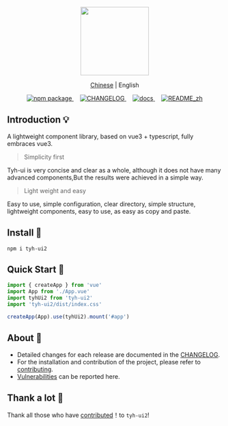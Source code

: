 <p align="center">
  <a href="https://v3/tianyuhao.cn">
    <img height="160px" src="https://tianyuhao.cn/images/tyh-ui/tyh-ui2.svg">
  </a>
</p>

<p align="center">
  <a href="https://github.com/Tyh2001/tyh-ui2/blob/master/README.md">Chinese</a> | English
</p>

<p align="center">
  <a href="https://www.npmjs.com/package/tyh-ui2">
    <img src="https://badgen.net/npm/v/tyh-ui2" alt="npm package">
  </a>
  <a style="margin-left:15px;" href="https://github.com/Tyh2001/tyh-ui2/blob/master/CHANGELOG.md">
    <img src="https://img.shields.io/badge/tyh--ui-CHANGELOG-orange" alt="CHANGELOG">
  </a>
  <a style="margin-left:15px;" href="https://tianyuhao.cn/v3">
    <img src="https://img.shields.io/badge/tyh--ui-docs-red" alt="docs">
  </a>
  <a style="margin-left:15px;" href="https://github.com/Tyh2001/tyh-ui2/blob/master/README_zh.md">
    <img src="https://img.shields.io/badge/tyh--ui-README__zh-yellowgreen" alt="README_zh">
  </a>
</p>

## Introduction 💡

A lightweight component library, based on vue3 + typescript, fully embraces vue3.

> Simplicity first

Tyh-ui is very concise and clear as a whole, although it does not have many advanced components,But the results were achieved in a simple way.

> Light weight and easy

Easy to use, simple configuration, clear directory, simple structure, lightweight components, easy to use, as easy as copy and paste.

## Install 🔧

```shell
npm i tyh-ui2
```

## Quick Start 🔑

```js
import { createApp } from 'vue'
import App from './App.vue'
import tyhUi2 from 'tyh-ui2'
import 'tyh-ui2/dist/index.css'

createApp(App).use(tyhUi2).mount('#app')
```

## About 📄

- Detailed changes for each release are documented in the [CHANGELOG](https://github.com/Tyh2001/tyh-ui2/blob/master/CHANGELOG.md).
- For the installation and contribution of the project, please refer to [contributing](https://github.com/Tyh2001/tyh-ui2/blob/master/contributing.md).
- [Vulnerabilities](https://github.com/Tyh2001/tyh-ui2/blob/master/SECURITY.md) can be reported here.

## Thank a lot 💖

Thank all those who have [contributed](https://github.com/Tyh2001/tyh-ui2/graphs/contributors)！to `tyh-ui2`!
